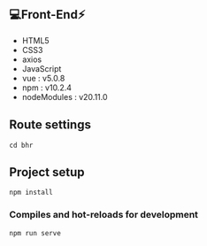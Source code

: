 ## 💻Front-End⚡
- HTML5
- CSS3
- axios
- JavaScript
- vue : v5.0.8
- npm : v10.2.4
- nodeModules : v20.11.0

<tr>

## Route settings
```
cd bhr
```

## Project setup
```
npm install
```

### Compiles and hot-reloads for development
```
npm run serve
```
